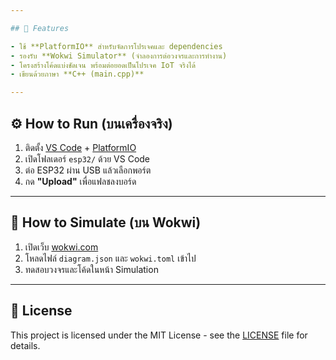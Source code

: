 ```yaml
---

## 🚀 Features

- ใช้ **PlatformIO** สำหรับจัดการโปรเจคและ dependencies
- รองรับ **Wokwi Simulator** (จำลองการต่อวงจรและการทำงาน)
- โครงสร้างโค้ดแบ่งชัดเจน พร้อมต่อยอดเป็นโปรเจค IoT จริงได้
- เขียนด้วยภาษา **C++ (main.cpp)**

---
```


## ⚙️ How to Run (บนเครื่องจริง)

1. ติดตั้ง [VS Code](https://code.visualstudio.com/) + [PlatformIO](https://platformio.org/)
2. เปิดโฟลเดอร์ `esp32/` ด้วย VS Code
3. ต่อ ESP32 ผ่าน USB แล้วเลือกพอร์ต
4. กด **"Upload"** เพื่อแฟลชลงบอร์ด

---

## 🧪 How to Simulate (บน Wokwi)

1. เปิดเว็บ [wokwi.com](https://wokwi.com/)
2. โหลดไฟล์ `diagram.json` และ `wokwi.toml` เข้าไป
3. ทดสอบวงจรและโค้ดในหน้า Simulation

---

## 📜 License

This project is licensed under the MIT License - see the [LICENSE](LICENSE) file for details.
